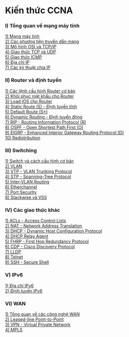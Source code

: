 # Kiến thức CCNA
### **I) Tổng quan về mạng máy tính**
[1) Mạng máy tính](https://github.com/QuocCuong97/CCNA/blob/master/docs/01_Tim_hieu_ve_mang_may_tinh.md)<br>
[2) Các phương tiện truyền dẫn mạng](https://github.com/QuocCuong97/CCNA/blob/master/docs/02_Cac_phuong_tien_truyen_dan_mang.md)<br>
[3) Mô hình OSI và TCP/IP](https://github.com/QuocCuong97/CCNA/blob/master/docs/03_Mo_hinh_OSI_va_TCP_IP.md)<br>
[4) Giao thức TCP và UDP](https://github.com/QuocCuong97/CCNA/blob/master/docs/04_Giao_thuc_TCP_va_UDP.md)<br>
[5) Giao thức ICMP](https://github.com/QuocCuong97/CCNA/blob/master/docs/05_Giao_thuc_ICMP.md)<br>
[6) Địa chỉ IP](https://github.com/QuocCuong97/CCNA/blob/master/docs/06_Dia_chi_IP.md)<br>
[7) Các kỹ thuật chia IP](https://github.com/QuocCuong97/CCNA/blob/master/docs/07_Cac_ky_thuat_chia_IP.md)
### **II) Router và định tuyến**
[1) Các lệnh cấu hình Router cơ bản](https://github.com/QuocCuong97/CCNA/blob/master/docs/08_Cac_lenh_cau_hinh_Router_co_ban.md)<br>
[2) Khôi phục mật khẩu cho Router](https://github.com/QuocCuong97/CCNA/blob/master/docs/31_Khoi_phuc_mat_khau_cho_Router.md)<br>
[3) Load IOS cho Router](https://github.com/QuocCuong97/CCNA/blob/master/docs/32_Load_IOS_cho_Router.md)<br>
[4) Static Route (S) - Định tuyến tĩnh](https://github.com/QuocCuong97/CCNA/blob/master/docs/09_Static_Route.md)<br>
[5) Default Route (S*)](https://github.com/QuocCuong97/CCNA/blob/master/docs/10_Default_Route.md)<br>
[6) Dynamic Routing - Định tuyến động](https://github.com/QuocCuong97/CCNA/blob/master/docs/11_Dynamic_Routing.md)<br>
[7) RIP - Routing Information Protocol (R)](https://github.com/QuocCuong97/CCNA/blob/master/docs/12_RIP.md)<br>
[8) OSPF - Open Shortest Path First (O)](https://github.com/QuocCuong97/CCNA/blob/master/docs/13_OSPF.md)<br>
[9) EIGRP - Enhanced Interior Gateway Routing Protocol (D)](https://github.com/QuocCuong97/CCNA/blob/master/docs/14_EIGRP.md)<br>
[10) Redistribution](https://github.com/QuocCuong97/CCNA/blob/master/docs/15_Redistribution.md)<br>
### **III) Switching**
[1) Switch và cách cấu hình cơ bản](https://github.com/QuocCuong97/CCNA/blob/master/docs/16_Switch.md)<br>
[2) VLAN](https://github.com/QuocCuong97/CCNA/blob/master/docs/17_VLAN.md)<br>
[3) VTP - VLAN Trunking Protocol](https://github.com/QuocCuong97/CCNA/blob/master/docs/18_VTP.md)<br>
[4) STP - Spanning-Tree Protocol](https://github.com/QuocCuong97/CCNA/blob/master/docs/19_STP.md)<br>
[5) Inter-VLAN Routing](https://github.com/QuocCuong97/CCNA/blob/master/docs/20_Inter-VLAN_Routing.md)<br>
[6) Etherchannel](https://github.com/QuocCuong97/CCNA/blob/master/docs/21_Etherchannel.md)<br>
[7) Port Security](https://github.com/QuocCuong97/CCNA/blob/master/docs/22_Port_Security.md)<br>
[8) Stackwise và VSS](https://conglinh.com/3070-huong-dan-cau-hinh-va-quan-ly-stack-switch-cisco.html)
### **IV) Các giao thức khác**
[1) ACLs - Access Control Lists](https://github.com/QuocCuong97/CCNA/blob/master/docs/23_ACL.md)<br>
[2) NAT - Network Address Translation](https://github.com/QuocCuong97/CCNA/blob/master/docs/24_NAT.md)<br>
[3) DHCP - Dynamic Host Configuration Protocol](https://github.com/QuocCuong97/CCNA/blob/master/docs/25_DHCP.md)<br>
[4) DHCP Relay Agent](https://github.com/QuocCuong97/CCNA/blob/master/docs/26_DHCP_Relay_Agent.md)<br>
[5) FHRP - First Hop Redundancy Protocol](https://github.com/QuocCuong97/CCNA/blob/master/docs/27_FHRP.md)<br>
[6) CDP - Cisco Discovery Protocol](https://github.com/QuocCuong97/CCNA/blob/master/docs/28_CDP.md)<br>
[7) LLDP]()<br>
[8) Telnet](https://github.com/QuocCuong97/CCNA/blob/master/docs/29_Telnet.md)<br>
[9) SSH - Secure Shell]()
### **V) IPv6**
[1) Địa chỉ IPv6](https://github.com/QuocCuong97/CCNA/blob/master/docs/36_IPv6.md)<br>
[2) Định tuyến IPv6](https://github.com/QuocCuong97/CCNA/blob/master/docs/37_IPv6_Rounting.md)
### **VI) WAN**
[1) Tổng quan về các công nghệ WAN](https://github.com/QuocCuong97/CCNA/blob/master/docs/33_WAN.md)<br>
[2) Leased-line Point-to-Point](https://github.com/QuocCuong97/CCNA/blob/master/docs/34_Leased_Line_Point-to-Point.md)<br>
[3) VPN - Virtual Private Network](https://github.com/QuocCuong97/CCNA/blob/master/docs/35_VPN.md)<br>
[4) MPLS]()
